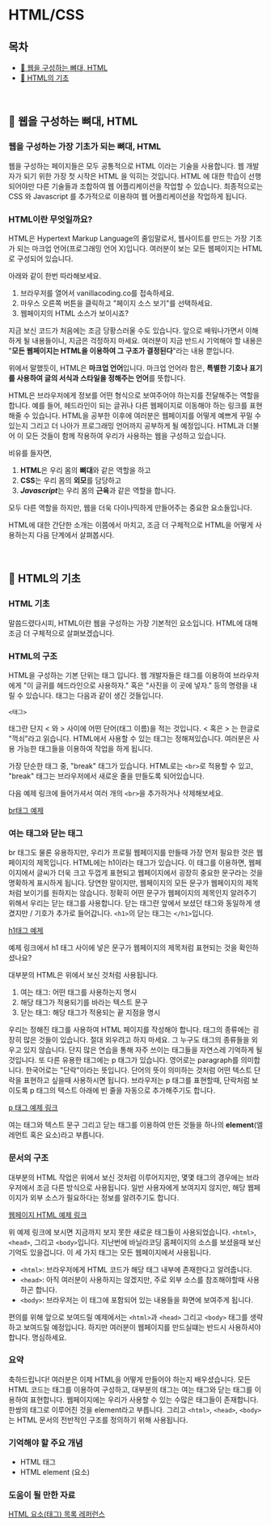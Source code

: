# HTML/CSS
## 목차
- [:pushpin: 웹을 구성하는 뼈대, HTML](#pushpin-웹을-구성하는-뼈대-HTML)
- [:pushpin: HTML의 기초](#pushpin-HTML의-기초)


<br>

## :pushpin: 웹을 구성하는 뼈대, HTML
### 웹을 구성하는 가장 기초가 되는 뼈대, HTML
웹을 구성하는 페이지들은 모두 공통적으로 HTML 이라는 기술을 사용합니다. 웹 개발자가 되기 위한 가장 첫 시작은 HTML 을 익히는 것입니다. HTML 에 대한 학습이 선행되어야만 다른 기술들과 조합하여 웹 어플리케이션을 작업할 수 있습니다. 최종적으로는 CSS 와 Javascript 를 추가적으로 이용하여 웹 어플리케이션을 작업하게 됩니다.
### HTML이란 무엇일까요?
HTML은 Hypertext Markup Language의 줄임말로서, 웹사이트를 만드는 가장 기초가 되는 마크업 언어(프로그래밍 언어 X)입니다. 여러분이 보는 모든 웹페이지는 HTML로 구성되어 있습니다.

아래와 같이 한번 따라해보세요.

1. 브라우저를 열어서 vanillacoding.co를 접속하세요.
2. 마우스 오른쪽 버튼을 클릭하고 "페이지 소스 보기"를 선택하세요.
3. 웹페이지의 HTML 소스가 보이시죠?

지금 보신 코드가 처음에는 조금 당황스러울 수도 있습니다. 앞으로 배워나가면서 이해하게 될 내용들이니, 지금은 걱정하지 마세요. 여러분이 지금 반드시 기억해야 할 내용은 "**모든 웹페이지는 HTML을 이용하여 그 구조가 결정된다**"라는 내용 뿐입니다.

위에서 말했듯이, HTML은 **마크업 언어**입니다. 마크업 언어라 함은, **특별한 기호나 표기를 사용하여 글의 서식과 스타일을 정해주는 언어**를 뜻합니다.

HTML은 브라우저에게 정보를 어떤 형식으로 보여주어야 하는지를 전달해주는 역할을 합니다. 예를 들어, 헤드라인이 되는 글귀나 다른 웹페이지로 이동해야 하는 링크를 표현해줄 수 있습니다. HTML을 공부한 이후에 여러분은 웹페이지를 어떻게 예쁘게 꾸밀 수 있는지 그리고 더 나아가 프로그래밍 언어까지 공부하게 될 예정입니다. HTML과 더불어 이 모든 것들이 함께 작용하여 우리가 사용하는 웹을 구성하고 있습니다.

비유를 들자면,
1. **HTML**은 우리 몸의 **뼈대**와 같은 역할을 하고
2. **CSS**는 우리 몸의 **외모**를 담당하고
3. ***Javascript***는 우리 몸의 **근육**과 같은 역할을 합니다.

모두 다른 역할을 하지만, 웹을 더욱 다이나믹하게 만들어주는 중요한 요소들입니다.

HTML에 대한 간단한 소개는 이쯤에서 마치고, 조금 더 구체적으로 HTML을 어떻게 사용하는지 다음 단계에서 살펴봅시다.

<br>

## :pushpin: HTML의 기초
### HTML 기초
말씀드렸다시피, HTML이란 웹을 구성하는 가장 기본적인 요소입니다. HTML에 대해 조금 더 구체적으로 살펴보겠습니다.
### HTML의 구조
HTML을 구성하는 기본 단위는 태그 입니다. 웹 개발자들은 태그를 이용하여 브라우저에게 "이 글귀를 헤드라인으로 사용하자." 혹은 "사진을 이 곳에 넣자." 등의 명령을 내릴 수 있습니다. 태그는 다음과 같이 생긴 것들입니다.

```
<태그>
```

태그란 단지 < 와 > 사이에 어떤 단어(태그 이름)을 적는 것입니다. < 혹은 > 는 한글로 "꺽쇠"라고 읽습니다. HTML에서 사용할 수 있는 태그는 정해져있습니다. 여러분은 사용 가능한 태그들을 이용하여 작업을 하게 됩니다.

가장 단순한 태그 중, "break" 태그가 있습니다. HTML로는 `<br>`로 적용할 수 있고, "break" 태그는 브라우저에서 새로운 줄을 만들도록 되어있습니다.

다음 예제 링크에 들어가셔서 여러 개의 `<br>`을 추가하거나 삭제해보세요.

[br태그 예제](https://codepen.io/ken123777/pen/arVJyp?editors=1000)

### 여는 태그와 닫는 태그
br 태그도 물론 유용하지만, 우리가 프로필 웹페이지를 만들때 가장 먼저 필요한 것은 웹페이지의 제목입니다. HTML에는 h1이라는 태그가 있습니다. 이 태그를 이용하면, 웹페이지에서 글씨가 더욱 크고 두껍게 표현되고 웹페이지에서 굉장히 중요한 문구라는 것을 명확하게 표시하게 됩니다. 당연한 말이지만, 웹페이지의 모든 문구가 웹페이지의 제목처럼 보이기를 원하지는 않습니다. 정확히 어떤 문구가 웹페이지의 제목인지 알려주기 위해서 우리는 닫는 태그를 사용합니다. 닫는 태그란 앞에서 보셨던 태그와 동일하게 생겼지만 / 기호가 추가로 들어갑니다. `<h1>`의 닫는 태그는 `</h1>`입니다.

[h1태그 예제](https://codepen.io/ken123777/pen/oRoWLa?editors=1000#0)

예제 링크에서 h1 태그 사이에 넣은 문구가 웹페이지의 제목처럼 표현되는 것을 확인하셨나요?

대부분의 HTML은 위에서 보신 것처럼 사용됩니다.

1. 여는 태그: 어떤 태그를 사용하는지 명시
2. 해당 태그가 적용되기를 바라는 텍스트 문구
3. 닫는 태그: 해당 태그가 적용되는 끝 지점을 명시

우리는 정해진 태그를 사용하여 HTML 페이지를 작성해야 합니다. 태그의 종류에는 굉장히 많은 것들이 있습니다. 절대 외우려고 하지 마세요. 그 누구도 태그의 종류들을 외우고 있지 않습니다. 단지 많은 연습을 통해 자주 쓰이는 태그들을 자연스레 기억하게 될 것입니다.
또 다른 유용한 태그에는 p 태그가 있습니다. 영어로는 paragraph를 의미합니다. 한국어로는 "단락"이라는 뜻입니다. 단어의 뜻이 의미하는 것처럼 어떤 텍스트 단락을 표현하고 싶을때 사용하시면 됩니다. 브라우저는 p 태그를 표현할때, 단락처럼 보이도록 p 태그의 텍스트 아래에 빈 줄을 자동으로 추가해주기도 합니다.

[p 태그 예제 링크](https://codepen.io/ken123777/pen/vwWmdo?editors=1000#0)

여는 태그와 텍스트 문구 그리고 닫는 태그를 이용하여 만든 것들을 하나의 **element**(엘레먼트 혹은 요소)라고 부릅니다.

### 문서의 구조
대부분의 HTML 작업은 위에서 보신 것처럼 이루어지지만, 몇몇 태그의 경우에는 브라우저에서 조금 다른 방식으로 사용됩니다. 일반 사용자에게 보여지지 않지만, 해당 웹페이지가 외부 소스가 필요하다는 정보를 알려주기도 합니다.

[웹페이지 HTML 예제 링크](https://codepen.io/ken123777/pen/wbPeBd)

위 예제 링크에 보시면 지금까지 보지 못한 새로운 태그들이 사용되었습니다. `<html>`, `<head>`, 그리고 `<body>`입니다. 지난번에 바닐라코딩 홈페이지의 소스를 보셨을때 보신 기억도 있을겁니다. 이 세 가지 태그는 모든 웹페이지에서 사용됩니다.

- `<html>`: 브라우저에게 HTML 코드가 해당 태그 내부에 존재한다고 알려줍니다.
- `<head>`: 아직 여러분이 사용하지는 않겠지만, 주로 외부 소스를 참조해야할때 사용하곤 합니다.
- `<body>`: 브라우저는 이 태그에 포함되어 있는 내용들을 화면에 보여주게 됩니다.

편의를 위해 앞으로 보여드릴 예제에서는 `<html>`과 `<head>` 그리고 `<body>` 태그를 생략하고 보여드릴 예정입니다. 하지만 여러분이 웹페이지를 만드실떄는 반드시 사용하셔야 합니다. 명심하세요.

### 요약
축하드립니다! 여러분은 이제 HTML을 어떻게 만들어야 하는지 배우셨습니다. 모든 HTML 코드는 태그를 이용하여 구성하고, 대부분의 태그는 여는 태그와 닫는 태그를 이용하여 표현합니다. 웹페이지에는 우리가 사용할 수 있는 수많은 태그들이 존재합니다. 한쌍의 태그로 이루어진 것을 element라고 부릅니다. 그리고 `<html>`, `<head>`, `<body>`는 HTML 문서의 전반적인 구조를 정의하기 위해 사용됩니다.

### 기억해야 할 주요 개념
- HTML 태그
- HTML element (요소)

### 도움이 될 만한 자료
[HTML 요소(태그) 목록 레퍼런스](https://developer.mozilla.org/ko/docs/Web/HTML/Element)
